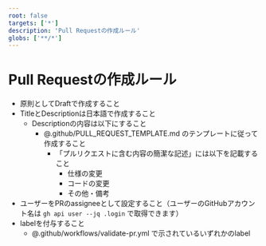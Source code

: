 ```yaml
---
root: false
targets: ['*']
description: 'Pull Requestの作成ルール'
globs: ['**/*']
---
```


# Pull Requestの作成ルール

- 原則としてDraftで作成すること
- TitleとDescriptionは日本語で作成すること
  - Descriptionの内容は以下にすること
    - @.github/PULL_REQUEST_TEMPLATE.md のテンプレートに従って作成すること
      - 「プルリクエストに含む内容の簡潔な記述」には以下を記載すること
        - 仕様の変更
        - コードの変更
        - その他・備考
- ユーザーをPRのassigneeとして設定すること（ユーザーのGitHubアカウント名は `gh api user --jq .login` で取得できます）
- labelを付与すること
  - @.github/workflows/validate-pr.yml で示されているいずれかのlabel
